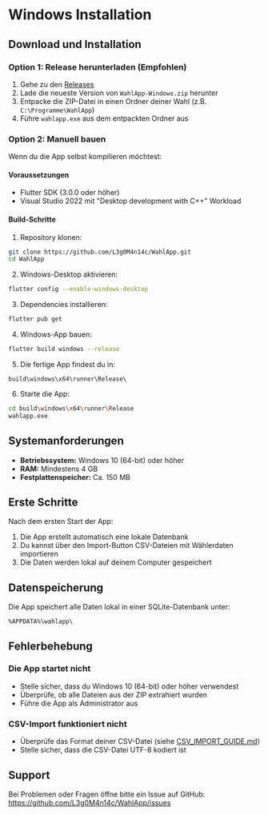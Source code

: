 # Windows Installation

## Download und Installation

### Option 1: Release herunterladen (Empfohlen)

1. Gehe zu den [Releases](https://github.com/L3g0M4n14c/WahlApp/releases)
2. Lade die neueste Version von `WahlApp-Windows.zip` herunter
3. Entpacke die ZIP-Datei in einen Ordner deiner Wahl (z.B. `C:\Programme\WahlApp`)
4. Führe `wahlapp.exe` aus dem entpackten Ordner aus

### Option 2: Manuell bauen

Wenn du die App selbst kompilieren möchtest:

#### Voraussetzungen
- Flutter SDK (3.0.0 oder höher)
- Visual Studio 2022 mit "Desktop development with C++" Workload

#### Build-Schritte

1. Repository klonen:
```bash
git clone https://github.com/L3g0M4n14c/WahlApp.git
cd WahlApp
```

2. Windows-Desktop aktivieren:
```bash
flutter config --enable-windows-desktop
```

3. Dependencies installieren:
```bash
flutter pub get
```

4. Windows-App bauen:
```bash
flutter build windows --release
```

5. Die fertige App findest du in:
```
build\windows\x64\runner\Release\
```

6. Starte die App:
```bash
cd build\windows\x64\runner\Release
wahlapp.exe
```

## Systemanforderungen

- **Betriebssystem:** Windows 10 (64-bit) oder höher
- **RAM:** Mindestens 4 GB
- **Festplattenspeicher:** Ca. 150 MB

## Erste Schritte

Nach dem ersten Start der App:

1. Die App erstellt automatisch eine lokale Datenbank
2. Du kannst über den Import-Button CSV-Dateien mit Wählerdaten importieren
3. Die Daten werden lokal auf deinem Computer gespeichert

## Datenspeicherung

Die App speichert alle Daten lokal in einer SQLite-Datenbank unter:
```
%APPDATA%\wahlapp\
```

## Fehlerbehebung

### Die App startet nicht
- Stelle sicher, dass du Windows 10 (64-bit) oder höher verwendest
- Überprüfe, ob alle Dateien aus der ZIP extrahiert wurden
- Führe die App als Administrator aus

### CSV-Import funktioniert nicht
- Überprüfe das Format deiner CSV-Datei (siehe [CSV_IMPORT_GUIDE.md](CSV_IMPORT_GUIDE.md))
- Stelle sicher, dass die CSV-Datei UTF-8 kodiert ist

## Support

Bei Problemen oder Fragen öffne bitte ein Issue auf GitHub:
https://github.com/L3g0M4n14c/WahlApp/issues

